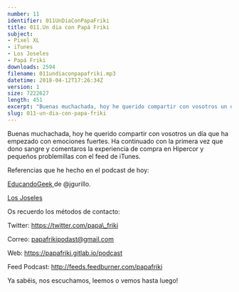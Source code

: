 ```yaml
---
number: 11
identifier: 011UnDiaConPapaFriki
title: 011.Un dia con Papá Friki
subject:
- Pixel XL
- iTunes
- Los Joseles
- Papá Friki
downloads: 2594
filename: 011undiaconpapafriki.mp3
datetime: 2018-04-12T17:26:34Z
version: 1
size: 7222627
length: 451
excerpt: "Buenas muchachada, hoy he querido compartir con vosotros un día que ha empezado con emociones fuertes. Ha continuado con la primera vez que dono sangre y comentaros la experiencia de compra en Hipercor y pequeños problemillas con el feed de iTunes.   \n\nReferencias que he hecho en el podcast de hoy:\n\n[EducandoGeek ](https://educandogeek.github.io/)de @jgurillo.\n\n[Los Joseles](https://www.losjoseles.com/Po"
slug: 011-un-dia-con-papa-friki
---
```

Buenas muchachada, hoy he querido compartir con vosotros un día que ha empezado con emociones fuertes. Ha continuado con la primera vez que dono sangre y comentaros la experiencia de compra en Hipercor y pequeños problemillas con el feed de iTunes.

Referencias que he hecho en el podcast de hoy:

[EducandoGeek ](https://educandogeek.github.io/)de @jgurillo.

[Los Joseles](https://www.losjoseles.com/Podcast/)

Os recuerdo los métodos de contacto:

Twitter: https://twitter.com/papa\_friki

Correo: papafrikipodast@gmail.com

Web: https://papafriki.gitlab.io/podcast

Feed Podcast: http://feeds.feedburner.com/papafriki

Ya sabéis, nos escuchamos, leemos o vemos hasta luego!